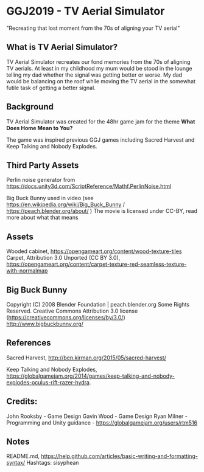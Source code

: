 # GGJ2019 - TV Aerial Simulator

"Recreating that lost moment from the 70s of aligning your TV aerial"

## What is TV Aerial Simulator?

TV Aerial Simulator recreates our fond memories from the 70s of aligning TV aerials. At least in my childhood my mum would be stood in the lounge telling my dad whether the signal was getting better or worse. My dad would be balancing on the roof while moving the TV aerial in the somewhat futile task of getting a better signal.

## Background

TV Aerial Simulator was created for the 48hr game jam for the theme **What Does Home Mean to You?**

The game was inspired previous GGJ games including Sacred Harvest and Keep Talking and Nobody Explodes.

## Third Party Assets

Perlin noise generator from https://docs.unity3d.com/ScriptReference/Mathf.PerlinNoise.html

Big Buck Bunny used in video (see https://en.wikipedia.org/wiki/Big_Buck_Bunny / https://peach.blender.org/about/ )
The movie is licensed under CC-BY, read more about what that means

## Assets
Wooded cabinet, https://opengameart.org/content/wood-texture-tiles
Carpet, Attribution 3.0 Unported (CC BY 3.0), https://opengameart.org/content/carpet-texture-red-seamless-texture-with-normalmap

## Big Buck Bunny
Copyright (C) 2008 Blender Foundation | peach.blender.org
Some Rights Reserved. Creative Commons Attribution 3.0 license (https://creativecommons.org/licenses/by/3.0/)
http://www.bigbuckbunny.org/

## References
Sacred Harvest, http://ben.kirman.org/2015/05/sacred-harvest/

Keep Talking and Nobody Explodes, https://globalgamejam.org/2014/games/keep-talking-and-nobody-explodes-oculus-rift-razer-hydra.

## Credits:

John Rooksby - Game Design
Gavin Wood - Game Design
Ryan Milner - Programming and Unity guidance - https://globalgamejam.org/users/rtm516

## Notes

README.md, https://help.github.com/articles/basic-writing-and-formatting-syntax/
Hashtags: sisyphean
